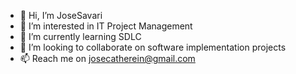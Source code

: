 - 👋 Hi, I’m JoseSavari
- 👀 I’m interested in IT Project Management 
- 🌱 I’m currently learning SDLC 
- 💞️ I’m looking to collaborate on software implementation projects 
- 📫 Reach me on josecatherein@gmail.com

<!---
JoseSavari/JoseSavari is a ✨ special ✨ repository because its `README.md` (this file) appears on your GitHub profile.
You can click the Preview link to take a look at your changes.
--->

